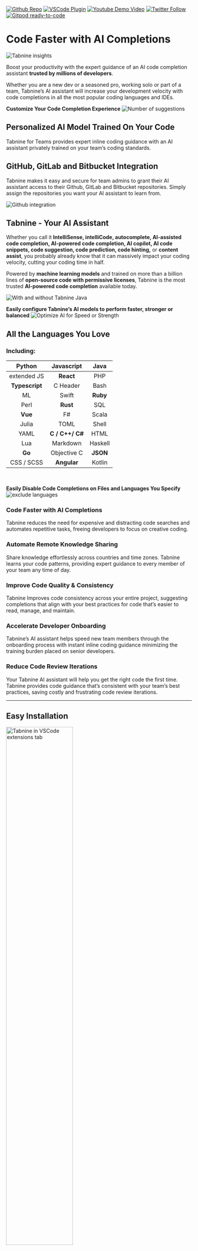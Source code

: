 [twitter-shield]: https://img.shields.io/twitter/follow/Tabnine_?style=social
[twitter-url]: https://twitter.com/Tabnine_
[github-shield]: https://img.shields.io/github/stars/codota/Tabnine?style=social
[github-url]: https://github.com/codota/TabNine
[vscode-shield]: https://img.shields.io/visual-studio-marketplace/r/TabNine.tabnine-vscode?logo=visual-studio-code&style=social
[vscode-url]: https://marketplace.visualstudio.com/items?itemName=TabNine.tabnine-vscode
[youtube-shield]: https://img.shields.io/youtube/channel/views/UC3ZLFXRRmK3XbT5Oq0qPLqA?style=social
[youtube-url]: https://www.youtube.com/c/Codota-Tabnine

[![Github Repo][github-shield]][github-url]
[![VSCode Plugin][vscode-shield]][vscode-url]
[![Youtube Demo Video][youtube-shield]][youtube-url]
[![Twitter Follow][twitter-shield]][twitter-url]
[![Gitpod ready-to-code](https://img.shields.io/badge/Gitpod-ready--to--code-908a85?logo=gitpod)](https://gitpod.io/from-referrer/)
# Code Faster with AI Completions 

![Tabnine insights](https://raw.githubusercontent.com/codota/tabnine-vscode/master/assets/hub-user-insights.gif)
<br />

Boost your productivity with the expert guidance of an AI code completion assistant **trusted by millions of developers**.

Whether you are a new dev or a seasoned pro, working solo or part of a team, Tabnine’s AI assistant will increase your development velocity with code completions in all the most popular coding languages and IDEs. 
<br />

**Customize Your Code Completion Experience**
![Number of suggestions](https://raw.githubusercontent.com/codota/tabnine-vscode/master/assets/hub-how-many-suggestions.gif)

## Personalized AI Model Trained On Your Code

Tabnine for Teams provides expert inline coding guidance with an AI assistant privately trained on your team’s coding standards.
<br />

## GitHub, GitLab and Bitbucket Integration

Tabnine makes it easy and secure for team admins to grant their AI assistant access to their Github, GitLab and Bitbucket repositories. Simply assign the repositories you want your AI assistant to learn from.
<br />

![Github integration](https://raw.githubusercontent.com/codota/tabnine-vscode/master/assets/hub-github-Integration.gif)

## Tabnine - Your AI Assistant

Whether you call it **IntelliSense, intelliCode, autocomplete, AI-assisted code completion, AI-powered code completion, AI copilot, AI code snippets, code suggestion, code prediction, code hinting,** or **content assist**, you probably already know that it can massively impact your coding velocity, cutting your coding time in half.

Powered by **machine learning models** and trained on more than a billion lines of **open-source code with permissive licenses**, Tabnine is the most trusted **AI-powered code completion** available today.
<br />

![With and without Tabnine Java](https://github.com/codota/TabNine/raw/master/with-and-without-tabnine-java.gif)
<br />

**Easily configure Tabnine’s AI models to perform faster, stronger or balanced**
![Optimize AI for Speed or Strength](https://raw.githubusercontent.com/codota/tabnine-vscode/master/assets/hub-model-adjustment.gif)

## All the Languages You Love
### Including:

|     Python     |   Javascript    |   Java   |
| :------------: | :-------------: | :------: |
|  extended JS   |    **React**    |   PHP    |
| **Typescript** |    C Header     |   Bash   |
|       ML       |      Swift      | **Ruby** |
|      Perl      |    **Rust**     |   SQL    |
|    **Vue**     |       F#        |  Scala   |
|     Julia      |      TOML       |  Shell   |
|      YAML      | **C / C++/ C#** |   HTML   |
|      Lua       |    Markdown     | Haskell  |
|     **Go**     |   Objective C   | **JSON** |
|   CSS / SCSS   |   **Angular**   |  Kotlin  |
<br/>

**Easily Disable Code Completions on Files and Languages You Specify**
![exclude languages](https://raw.githubusercontent.com/codota/tabnine-vscode/master/assets/hub-exclude-langs.gif)
<br/>

### Code Faster with AI Completions

Tabnine reduces the need for expensive and distracting code searches and automates repetitive tasks, freeing developers to focus on creative coding.
<br />

### Automate Remote Knowledge Sharing

Share knowledge effortlessly across countries and time zones. Tabnine learns your code patterns, providing expert guidance to every member of your team any time of day.
<br />

### Improve Code Quality & Consistency

Tabnine Improves code consistency across your entire project, suggesting completions that align with your best practices for code that’s easier to read, manage, and maintain. 
<br />

### Accelerate Developer Onboarding

Tabnine’s AI assistant helps speed new team members through the onboarding process with instant inline coding guidance minimizing the training burden placed on senior developers.
<br />

### Reduce Code Review Iterations

Your Tabnine AI assistant will help you get the right code the first time. Tabnine provides code guidance that’s consistent with your team’s best practices, saving costly and frustrating code review iterations. 
<br />

---

## Easy Installation

  <img src="https://raw.githubusercontent.com/codota/tabnine-vscode/master/assets/extension-list.png" alt="Tabnine in VSCode extensions tab" width="60%">

1. Search for Tabnine in your Extensions Tab
2. Click on the blue **Install** button
3. Reload or restart your VSCode

#### Manual Installation inside VSCode

- Press **Cmd+P** (mac) or **Ctrl+P** (Windows) in your Visual Studio Code, type **`ext install Tabnine.tabnine-vscode`** and press **Enter**
- Click the **Reload** button in the extensions tab
- The default behavior of Tabnine uses the Enter key to accept completions. If you would rather use the **Enter** key to start a new line, go to **Settings → Editor: Accept Suggestion On Enter** and turn it off.

---

### FAQ

**Got a question? We’ve got the answer - Check out our [FAQ](https://www.tabnine.com/faq?utm_source=ide_marketplace&utm_medium=organic&utm_campaign=vscode_marketplace) page**
<br />

### Tabnine Support

Having some trouble with installation? Something not working the way you hoped? **Tabnine Support** is always happy to help. Feel free to contact us anytime at support@tabnine.com
<br />

### Tabnine App

Head up to the top right hand corner of the Tabnine homepage and click on the ‘My Tabnine’ icon to instantly launch the app and easily update and manage all your Tabnine for Teams account options, team settings, and enable GitHub, GitLab, and Bitbucket integrations.
<br />

### Tabnine Hub

A quick click on **_Tabnine_** on your IDE status bar takes you directly to your **_Tabnine Hub_** where you can easily update and manage all your account options and customize your suggestion preferences.
<br />

### Usage

After installation, navigate to the **_Tabnine Settings_** page (Open **_Settings_** from the Command Palette) and verify that Tabnine is successfully loaded (as shown in these [screenshots](https://code.visualstudio.com/docs/getstarted/userinterface#_command-palette)).

Tabnine is a textual autocomplete extension. When you type a specific string in your editor, you will be shown the Tabnine completion dialog box with suggestions for completing the code you’ve begun typing.
<br />

### Deep Completion

Deep Tabnine is trained on millions of files from GitHub. During training, Tabnine’s goal is to predict the next token given the tokens that came before. To achieve this goal, Tabnine learns complex behavior, such as type inference in dynamically typed languages.

Deep Tabnine can use subtle clues that are difficult for traditional tools to access. For example, the return type of `app.get_user()` is assumed to be an object with setter methods, while the return type of `app.get_users()` is assumed to be a list.

Deep Tabnine is based on GPT-2, which uses the **_Transformers Network Architecture_**. This architecture was first developed to solve problems in natural language processing. Although modeling code and modeling natural language might appear to be unrelated tasks, modeling code requires understanding English in some unexpected ways.

- Tabnine Indexes your entire project and determines which files to ignore by reading your `.gitignore`
- Tabnine cuts your number of keystrokes in half and eliminates unnecessary typos
- Tabnine works right out of the box ensuring frictionless installation and configuration
- Tabnine offers code completion suggestions in less than 10 milliseconds
  <br />

---

### Communities

- [Join the Tabnine Discord server](https://discord.gg/5GnbDg5Jmg)
- [Join the Tabnine community in Slack](https://join.slack.com/t/tabnine-community/shared_invite/zt-mi5n0v6f-4W0Ap4yAUQXS~nVvxwSoJg)
<br />

---
### **_Recommended by developers everywhere:_**

<img src="https://raw.githubusercontent.com/codota/tabnine-vscode/master/assets/twitter-ps-27.png" alt="William Candillon Tweet" width="50%">

<img src="https://raw.githubusercontent.com/codota/tabnine-vscode/master/assets/twitter-ps-7.png" alt="Imed Boumalek Tweet" width="50%">

<img src="https://raw.githubusercontent.com/codota/tabnine-vscode/master/assets/twitter-ps-14.png" alt="ramnivas Tweet" width="50%">

<img src="https://raw.githubusercontent.com/codota/tabnine-vscode/master/assets/twitter-ps-16.png" alt="bob paskar Tweet" width="50%">

<img src="https://raw.githubusercontent.com/codota/tabnine-vscode/master/assets/twitter-ps-19.png" alt="Nick Radford Tweet" width="50%">

<img src="https://raw.githubusercontent.com/codota/tabnine-vscode/master/assets/twitter-ps-28.png" alt="Hugues BR Tweet" width="50%">

<img src="https://raw.githubusercontent.com/codota/tabnine-vscode/master/assets/twitter-ps-32.png" alt="JohnyTheCarrot Tweet" width="50%">

<img src="https://raw.githubusercontent.com/codota/tabnine-vscode/master/assets/twitter-ps-33.png" alt="Donald E Fredrick Tweet" width="50%">

<img src="https://raw.githubusercontent.com/codota/tabnine-vscode/master/assets/twitter-ps-36.png" alt="Joshua Kelly Tweet" width="50%">

<img src="https://raw.githubusercontent.com/codota/tabnine-vscode/master/assets/twitter-ps-38.png" alt="JDerek Braid Tweet" width="50%">

---

- **Q: What is the difference between Tabnine Free and Tabnine Team?**
- A: Tabnine's Free version is a great option for junior developers working alone. The Free plan provides a reliable Basic AI code completion assistant trained on a limited block of open-source code with permissive licenses.
  Tabnine for Teams provides multi-model advanced AI code completions for teams of professional developers. The Tabnine Teams Private Model is trained exclusively on your team's code and the repositories you specify, maximizing the value of every development team member, improving team-wide code standardization, accelerating onboarding, and cutting code review costs.
  The Private AI Model significantly improves your code completion accuracy by incorporating your organization's coding standards and best practices.
  Tabnine for Teams users also have the option to grant their AI assistant secure read-only access to their GitHub, GitLab, and Bitbucket repositories. Every line of team-created code the AI assistant learns from amplifies the accuracy of its code completions, boosting productivity for the entire team.
  <br />
  <br />

- **Q: What are the benefits for developers upgrading to Tabnine for Teams?**
- A: Tabnine for Teams private AI code completion assistant is trained exclusively on your team's code and the repositories you specify. Your team's AI assistant maximizes the value of every development team member, improving team-wide code standardization, accelerating onboarding, and cutting code review costs.
  <br />
  <br />

- **Q: How do I enable GitHub integration??**
- A: Tabnine team admins can enable GitHub integration in the [Tabnine App](https://app.tabnine.com/?utm_source=ide_marketplace&utm_medium=organic&utm_campaign=vscode_marketplace). Tabnine's GitHub integration makes it easy and secure to give your AI assistant access to your Github repositories. You assign the repositories you want your AI assistant to learn from, and you control the permissions.
  <br />
  <br />

- **Q: How do I enable GitLab integration??**
- A: Tabnine team admins can enable GitHub integration in the [Tabnine App](https://app.tabnine.com/?utm_source=ide_marketplace&utm_medium=organic&utm_campaign=vscode_marketplace). Tabnine's GitHub integration makes it easy and secure to give your AI assistant access to your Github repositories. You assign the repositories you want your AI assistant to learn from, and you control the permissions.
  <br />
  <br />

- **Q: How do I enable GitLab integration??**
- A: Tabnine team admins can enable GitLab integration in the [Tabnine App](https://app.tabnine.com/?utm_source=ide_marketplace&utm_medium=organic&utm_campaign=vscode_marketplace). Tabnine's GitLab integration makes it easy and secure to give your AI assistant access to your GitLab repositories. You assign the repositories you want your AI assistant to learn from, and you control the permissions.
  <br />
  <br />

- **Q: What type of online payments are accepted?**
- A: Tabnine accepts all major credit cards and debit cards, including Visa, Mastercard, American Express, and more. Tabnine also accepts Google Pay, Apple Pay, as well as additional payment options that may be available in your specific location (such as Alipay).
  <br />
  <br />

- **Q: Can I install Tabnine on multiple machines?**
- A: You can use your Tabnine license on as many computers and operating systems as you like.
All Tabnine licenses are per-seat, rather than per-machine.
  <br />
  <br />

- **Q: Does the Tabnine Public Code Algorithm study code with permissive licenses?**
- A: Yes, the Tabnine Public Code Algorithm learns exclusively from code with permissive licenses.
  <br />
  <br />

- **Q: Does the Tabnine Team Learning Algorithm share my code or data?**
- A: NEVER! Your code and data are always kept 100% private for you and your team.
  <br />
  <br />

- **Q: Can I run Tabnine locally, or do I need to use the Cloud?**
- A: You can run Tabnine locally or on the cloud, you choose! Regardless, your code is never shared. 
  <br />
  <br />

- **Q: Does Tabnine work in multiple IDEs?**
- A: Yes, Tabnine works with all your favorite IDEs, and in the most popular languages, libraries, and frameworks.
See the full list of IDEs and languages [HERE](https://www.tabnine.com/install?utm_source=ide_marketplace&utm_medium=organic&utm_campaign=vscode_marketplace).
  <br />
  <br />

- **Q: How many languages does Tabnine support?**
- A: Tabnine supports dozens of languages with more being added all the time.
See the full list of IDEs and languages [HERE](https://www.tabnine.com/install?utm_source=ide_marketplace&utm_medium=organic&utm_campaign=vscode_marketplace).
  <br />
  <br />

- **Q: Can my team and I manually adjust code completion preferences and suggestion length?**
- A: Yes, Tabnine Pro provides advanced customization options for code completion preferences.
  <br />
  <br />

- **Q: Can Tabnine be trained on my team’s existing codebase?**
- A: Yes - Tabnine Team users have the option to train their private Tabnine Team Learning AI model on their existing codebase using Tabnine Connect. Tabnine Connect makes it easy and secure to give your Tabnine AI assistant access to your Github, GitLab, or Bitbucket repositories. You assign the repositories that you want it to learn from, and you control the permissions.
  <br />
  <br />